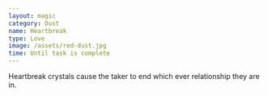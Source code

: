 ```yaml
---
layout: magic
category: Dust
name: Heartbreak
type: Love
image: /assets/red-dust.jpg
time: Until task is complete
---
```


Heartbreak crystals cause the taker to end which ever relationship they are in.

